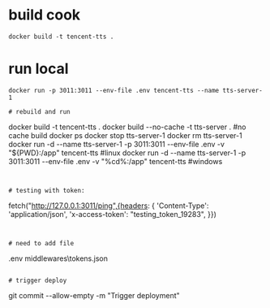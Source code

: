# build cook
```
docker build -t tencent-tts .
```


# run local 
```
docker run -p 3011:3011 --env-file .env tencent-tts --name tts-server-1

# rebuild and run
```
docker build -t tencent-tts .
docker build --no-cache -t tts-server . #no cache build
docker ps
docker stop tts-server-1
docker rm tts-server-1
docker run -d --name tts-server-1 -p 3011:3011 --env-file .env  -v "${PWD}:/app" tencent-tts #linux
docker run -d --name tts-server-1 -p 3011:3011 --env-file .env -v "%cd%:/app" tencent-tts #windows
```


# testing with token:
```
fetch("http://127.0.0.1:3011/ping",{headers: {
						'Content-Type': 'application/json',
						'x-access-token': "testing_token_19283",
					}})
```


# need to add file
```
.env
middlewares\tokens.json
```

# trigger deploy
```
git commit --allow-empty -m "Trigger deployment"
```